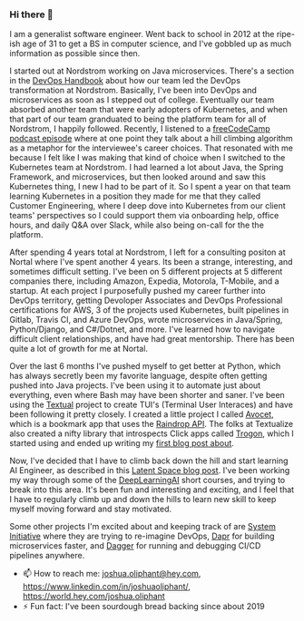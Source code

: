 ### Hi there 👋

I am a generalist software engineer. Went back to school in 2012 at the ripe-ish age of 31 to get a BS in computer science, and I've gobbled up as much information as possible since then. 

I started out at Nordstrom working on Java microservices. There's a section in the [DevOps Handbook](https://www.oreilly.com/library/view/the-devops-handbook/9781457191381/) about how our team led the DevOps transformation at Nordstrom. Basically, I've been into DevOps and microservices as soon as I stepped out of college. Eventually our team absorbed another team that were early adopters of Kubernetes, and when that part of our team granduated to being the platform team for all of Nordstrom, I happily followed. Recently, I listened to a [freeCodeCamp podcast episode](https://freecodecamp.libsyn.com/90-shawn-swyx-wang-from-dev-to-ai-founder) where at one point they talk about a hill climbing algorithm as a metaphor for the interviewee's career choices. That resonated with me because I felt like I was making that kind of choice when I switched to the Kubernetes team at Nordstrom. I had learned a lot about Java, the Spring Framework, and microservices, but then looked around and saw this Kubernetes thing, I new I had to be part of it. So I spent a year on that team learning Kubernetes in a position they made for me that they called Customer Engineering, where I deep dove into Kubernetes from our client teams' perspectives so I could support them via onboarding help, office hours, and daily Q&A over Slack, while also being on-call for the the platform. 

After spending 4 years total at Nordstrom, I left for a consulting positon at Nortal where I've spent another 4 years. Its been a strange, interesting, and sometimes difficult setting. I've been on 5 different projects at 5 different companies there, including Amazon, Expedia, Motorola, T-Mobile, and a startup. At each project I purposefully pushed my career further into DevOps territory, getting Devoloper Associates and DevOps Professional certifications for AWS, 3 of the projects used Kubernetes, built pipelines in Gitlab, Travis CI, and Azure DevOps, wrote microservices in Java/Spring, Python/Django, and C#/Dotnet, and more. I've learned how to navigate difficult client relationships, and have had great mentorship. There has been quite a lot of growth for me at Nortal.

Over the last 6 months I've pushed myself to get better at Python, which has always secretly been my favorite language, despite often getting pushed into Java projects. I've been using it to automate just about everything, even where Bash may have been shorter and saner. I've been using the [Textual](https://textual.textualize.io/) project to create TUI's (Terminal User Interaces) and have been following it pretty closely. I created a little project I called [Avocet](https://github.com/JoshuaOliphant/avocet), which is a bookmark app that uses the [Raindrop API](raindrop.io). The folks at Textualize also created a nifty library that introspects Click apps called [Trogon](https://github.com/Textualize/trogon), which I started using and ended up writing my [first blog post about](https://world.hey.com/joshua.oliphant/python-automations-chatgpt-prompt-with-click-and-trogon-35e39ce1).

Now, I've decided that I have to climb back down the hill and start learning AI Engineer, as described in this [Latent Space blog post](https://www.latent.space/p/ai-engineer). I've been working my way through some of the [DeepLearningAI](https://learn.deeplearning.ai/login) short courses, and trying to break into this area. It's been fun and interesting and exciting, and I feel that I have to regularly climb up and down the hills to learn new skill to keep myself moving forward and stay motivated. 

Some other projects I'm excited about and keeping track of are [System Initiative](https://world.hey.com/joshua.oliphant) where they are trying to re-imagine DevOps, [Dapr](dapr.io) for building microservices faster, and [Dagger](dagger.io) for running and debugging CI/CD pipelines anywhere.

- 📫 How to reach me: joshua.oliphant@hey.com, https://www.linkedin.com/in/joshuaoliphant/, https://world.hey.com/joshua.oliphant
- ⚡ Fun fact: I've been sourdough bread backing since about 2019
